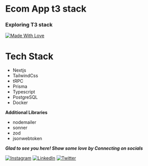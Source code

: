 # Ecom App t3 stack
### Exploring T3 stack
 [![Made With Love](https://img.shields.io/badge/Made%20With-Love-orange.svg)](https://github.com/Prathamesh-Dukare) 

# Tech Stack
- Nextjs
- TailwindCss
- tRPC
- Prisma
- Typescript
- PostgreSQL
- Docker

<b>Additional Libraries</b>
  - nodemailer
  - sonner
  - zod
  - jsonwebtoken

***Glad to see you here! Show some love by Connecting on socials***

[![Instagram](https://img.shields.io/static/v1.svg?label=follow&message=@its_duke__&color=grey&logo=instagram&style=flat&logoColor=white&colorA=blue)](https://www.instagram.com/its_duke__/) [![LinkedIn](https://img.shields.io/static/v1.svg?label=connect&message=@Prathameshdukare&color=grey&logo=linkedin&style=flat&logoColor=white&colorA=blue)](https://www.linkedin.com/in/PrathameshDukare) [![Twitter](https://img.shields.io/static/v1.svg?label=connect&message=@prathameshtwits&color=grey&logo=twitter&style=flat&logoColor=white&colorA=blue)](https://twitter.com/prathameshtwits)
